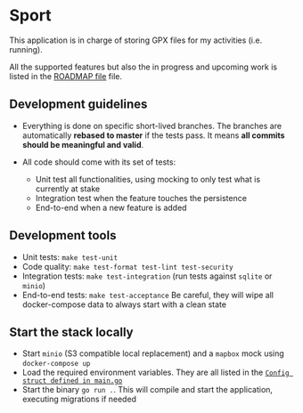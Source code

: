 # Sport

This application is in charge of storing GPX files for my activities (i.e. running).

All the supported features but also the in progress and upcoming work is listed in the [ROADMAP file](./ROADMAP.md) file.

## Development guidelines

- Everything is done on specific short-lived branches.
  The branches are automatically **rebased to master** if the tests pass.
  It means **all commits should be meaningful and valid**.

- All code should come with its set of tests:
  - Unit test all functionalities, using mocking to only test what is currently at stake
  - Integration test when the feature touches the persistence
  - End-to-end when a new feature is added

## Development tools

- Unit tests: `make test-unit`
- Code quality: `make test-format test-lint test-security`
- Integration tests: `make test-integration` (run tests against `sqlite` or `minio`)
- End-to-end tests: `make test-acceptance`
  Be careful, they will wipe all docker-compose data to always start with a clean state 

## Start the stack locally

- Start `minio` (S3 compatible local replacement) and a `mapbox` mock using `docker-compose up`
- Load the required environment variables.
  They are all listed in the [`Config struct defined in main.go`](./main.go)
- Start the binary `go run .`.
  This will compile and start the application, executing migrations if needed
